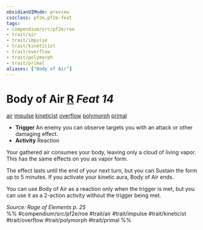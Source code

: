 ```yaml
---
obsidianUIMode: preview
cssclass: pf2e,pf2e-feat
tags:
- compendium/src/pf2e/roe
- trait/air
- trait/impulse
- trait/kineticist
- trait/overflow
- trait/polymorph
- trait/primal
aliases: ["Body of Air"]
---
```

# Body of Air  [R](chapter-9-playing-the-game.md#Actions "Reaction") *Feat 14*  
[air](air.md "Air Energy & Element Trait")  [impulse](impulse-roe.md "Impulse Action & Ability Trait")  [kineticist](kineticist-roe.md "Kineticist Class Trait")  [overflow](overflow-roe.md "Overflow Action & Ability Trait")  [polymorph](polymorph.md "Polymorph Effect Trait")  [primal](primal.md "Primal Tradition Trait")  

- **Trigger** An enemy you can observe targets you with an attack or other damaging effect.
- **Activity** Reaction

Your gathered air consumes your body, leaving only a cloud of living vapor. This has the same effects on you as vapor form.

The effect lasts until the end of your next turn, but you can Sustain the form up to 5 minutes. If you activate your kinetic aura, Body of Air ends.

You can use Body of Air as a reaction only when the trigger is met, but you can use it as a 2-action activity without the trigger being met.

*Source: Rage of Elements p. 25*  
%% #compendium/src/pf2e/roe #trait/air #trait/impulse #trait/kineticist #trait/overflow #trait/polymorph #trait/primal %%